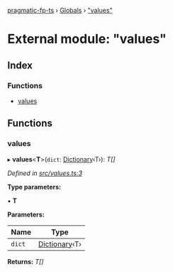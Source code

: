 [pragmatic-fp-ts](../README.md) › [Globals](../globals.md) › ["values"](_values_.md)

# External module: "values"

## Index

### Functions

* [values](_values_.md#values)

## Functions

###  values

▸ **values**<**T**>(`dict`: [Dictionary](_types_.md#dictionary)‹T›): *T[]*

*Defined in [src/values.ts:3](https://github.com/hermann-p/pragmatic-fp-ts/blob/d50fca4/src/values.ts#L3)*

**Type parameters:**

▪ **T**

**Parameters:**

Name | Type |
------ | ------ |
`dict` | [Dictionary](_types_.md#dictionary)‹T› |

**Returns:** *T[]*
